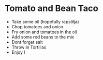 # Tomato and Bean Taco

* Take some oil (hopefully rapsölja)
* Chop tomatoes and onion
* Fry onion and tomatoes in the oil
* Add some red beans to the mix
* Dont forget salt
* Throw in Tortillas
* Enjoy !